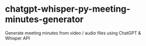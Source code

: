 # chatgpt-whisper-py-meeting-minutes-generator
Generate meeting minutes from video / audio files using ChatGPT &amp; Whisper API
